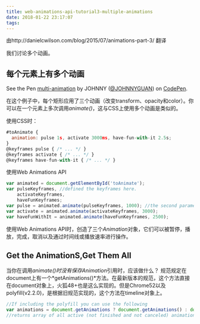 ```yaml
---
title: web-animations-api-tutorial3-multiple-animations
date: 2018-01-22 23:17:07
tags:
---
```

由http://danielcwilson.com/blog/2015/07/animations-part-3/  翻译

我们讨论多个动画。
## 每个元素上有多个动画
<p data-height="265" data-theme-id="0" data-slug-hash="dJrmJy" data-default-tab="js,result" data-user="JOHNNYGUAN" data-embed-version="2" data-pen-title="multi-animation" class="codepen">See the Pen <a href="https://codepen.io/JOHNNYGUAN/pen/dJrmJy/">multi-animation</a> by JOHNNY (<a href="https://codepen.io/JOHNNYGUAN">@JOHNNYGUAN</a>) on <a href="https://codepen.io">CodePen</a>.</p>
<script async src="https://production-assets.codepen.io/assets/embed/ei.js"></script>

在这个例子中，每个矩形应用了三个动画（改变transform、opacity和color）。你可以在一个元素上多次调用*animate()*，这与CSS上使用多个动画是类似的。

使用CSS时：
```` javascript
#toAnimate {
  animation: pulse 1s, activate 3000ms, have-fun-with-it 2.5s;
}
@keyframes pulse { /* ... */ }
@keyframes activate { /* ... */ }
@keyframes have-fun-with-it { /* ... */ }
````
使用Web Animations API
```` javascript
var animated = document.getElementById('toAnimate');
var pulseKeyframes, //defined the keyframes here.
    activateKeyframes,
    haveFunKeyframes;
var pulse = animated.animate(pulseKeyframes, 1000); //the second parameter as a number is a valid shorthand for duration
var activate = animated.animate(activateKeyframes, 3000);
var haveFunWithIt = animated.animate(haveFunKeyframes, 2500);
````
使用Web Animations API时，创造了三个*Animation*对象，它们可以被暂停，播放，完成，取消以及通过时间线或播放速率进行操作。

## Get the AnimationS,Get Them All

当你在调用*animate()*时没有保存*Animation*引用时，应该做什么？
规范规定在document上有一个*getAnimations()*方法。在最新版本的规范，这个方法直接在document对象上，火狐48+也是这么实现的。但是Chrome52以及polyfill(v2.2.0)，是根据旧规范实现的，这个方法在timeline对象上。

```` javascript
//If including the polyfill you can use the following
var animations = document.getAnimations ? document.getAnimations() : document.timeline.getAnimations();
//returns array of all active (not finished and not canceled) animations
````